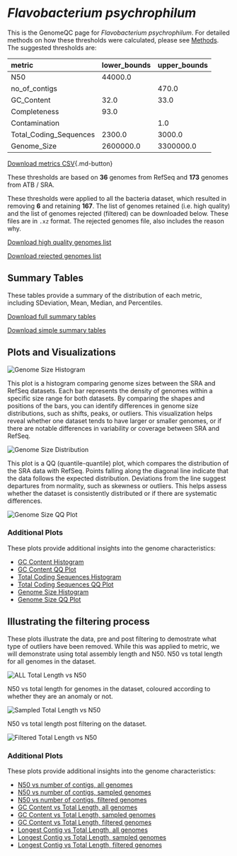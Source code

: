 # *Flavobacterium psychrophilum*

This is the GenomeQC page for *Flavobacterium psychrophilum*. For detailed methods on how these thresholds were calculated, please see [Methods](../../methods.md).
The suggested thresholds are: 

| metric                 | lower_bounds   | upper_bounds   |
|:-----------------------|:---------------|:---------------|
| N50                    | 44000.0        |                |
| no_of_contigs          |                | 470.0          |
| GC_Content             | 32.0           | 33.0           |
| Completeness           | 93.0           |                |
| Contamination          |                | 1.0            |
| Total_Coding_Sequences | 2300.0         | 3000.0         |
| Genome_Size            | 2600000.0      | 3300000.0      |

[Download metrics CSV](Flavobacterium_psychrophilum_metrics.csv){.md-button}


These thresholds are based on **36** genomes from RefSeq and **173** genomes from ATB / SRA.

These thresholds were applied to all the bacteria dataset, which resulted in removing **6** and retaining **167**.
The list of genomes retained (i.e. high quality) and the list of genomes rejected (filtered) can be downloaded below. These files are in `.xz` format. The rejected genomes file, also includes the reason why.

[Download high quality genomes list](Flavobacterium_psychrophilum_high_quality_genomes.csv.xz)


[Download rejected genomes list](Flavobacterium_psychrophilum_filtered_out_genomes.csv.xz)



## Summary Tables
These tables provide a summary of the distribution of each metric, including SDeviation, Mean, Median, and Percentiles.

[Download full summary tables](summary.csv)

[Download simple summary tables](selected_summary.csv)

## Plots and Visualizations

![Genome Size Histogram](Genome_Size_refseq_histogram_kde.png)

This plot is a histogram comparing genome sizes between the SRA and RefSeq datasets. Each bar represents the density of genomes within a specific size range for both datasets. By comparing the shapes and positions of the bars, you can identify differences in genome size distributions, such as shifts, peaks, or outliers. This visualization helps reveal whether one dataset tends to have larger or smaller genomes, or if there are notable differences in variability or coverage between SRA and RefSeq.

![Genome Size Distribution](Genome_Size_refseq_histogram_kde.png)

This plot is a QQ (quantile-quantile) plot, which compares the distribution of the SRA data with RefSeq. Points falling along the diagonal line indicate that the data follows the expected distribution. Deviations from the line suggest departures from normality, such as skewness or outliers. This helps assess whether the dataset is consistently distributed or if there are systematic differences.

![Genome Size QQ Plot](Genome_Size_refseq_qqplot.png)

### Additional Plots

These plots provide additional insights into the genome characteristics:

- [GC Content Histogram](GC_Content_refseq_histogram_kde.png)
- [GC Content QQ Plot](GC_Content_refseq_qqplot.png)
- [Total Coding Sequences Histogram](Total_Coding_Sequences_refseq_histogram_kde.png)
- [Total Coding Sequences QQ Plot](Total_Coding_Sequences_refseq_qqplot.png)
- [Genome Size Histogram](Genome_Size_refseq_histogram_kde.png)
- [Genome Size QQ Plot](Genome_Size_refseq_qqplot.png)
## Illustrating the filtering process
These plots illustrate the data, pre and post filtering to demostrate what type of outliers have been removed. While this was applied to metric, we will demonstrate using total assembly length and N50.
N50 vs total length for all genomes in the dataset.

![ALL Total Length vs N50](Flavobacterium_psychrophilum_all_total_length_N50.png)

N50 vs total length for genomes in the dataset, coloured according to whether they are an anomaly or not.

![Sampled Total Length vs N50](Flavobacterium_psychrophilum_sample_total_length_N50.png)

N50 vs total length post filtering on the dataset.

![Filtered Total Length vs N50](Flavobacterium_psychrophilum_filt_total_length_N50.png)

### Additional Plots

These plots provide additional insights into the genome characteristics:

- [N50 vs number of contigs, all genomes](Flavobacterium_psychrophilum_all_N50_number.png)
- [N50 vs number of contigs, sampled genomes](Flavobacterium_psychrophilum_sample_N50_number.png)
- [N50 vs number of contigs, filtered genomes](Flavobacterium_psychrophilum_filt_N50_number.png)
- [GC Content vs Total Length, all genomes](Flavobacterium_psychrophilum_all_total_length_GC_Content.png)
- [GC Content vs Total Length, sampled genomes](Flavobacterium_psychrophilum_sample_total_length_GC_Content.png)
- [GC Content vs Total Length, filtered genomes](Flavobacterium_psychrophilum_filt_total_length_GC_Content.png)
- [Longest Contig vs Total Length, all genomes](Flavobacterium_psychrophilum_all_total_length_longest.png)
- [Longest Contig vs Total Length, sampled genomes](Flavobacterium_psychrophilum_sample_total_length_longest.png)
- [Longest Contig vs Total Length, filtered genomes](Flavobacterium_psychrophilum_filt_total_length_longest.png)
